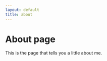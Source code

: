 ```yaml
---
layout: default
title: about
---
```


# About page

This is the page that tells you a little about me.
